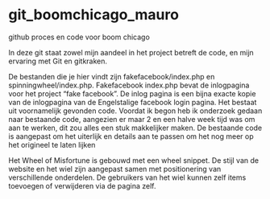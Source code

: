 # git_boomchicago_mauro
github proces en code voor boom chicago

In deze git staat zowel mijn aandeel in het project betreft de code, en mijn ervaring met Git en gitkraken. 

De bestanden die je hier vindt zijn fakefacebook/index.php en spinningwheel/index.php. 
Fakefacebook index.php bevat de inlogpagina voor het project “fake facebook”. De inlog pagina is een bijna exacte kopie van de inlogpagina van de Engelstalige facebook login pagina. Het bestaat uit voornamelijk gevonden code. Voordat ik begon heb ik onderzoek gedaan naar bestaande code, aangezien er maar 2 en een halve week tijd was om aan te werken, dit zou alles een stuk makkelijker maken. De bestaande code is aangepast om het uiterlijk en details aan te passen om het nog meer op het origineel te laten lijken 

Het Wheel of Misfortune is gebouwd met een wheel snippet. De stijl van de website en het wiel zijn aangepast samen met positionering van verschillende onderdelen. De gebruikers van het wiel kunnen zelf items toevoegen of verwijderen via de pagina zelf. 

